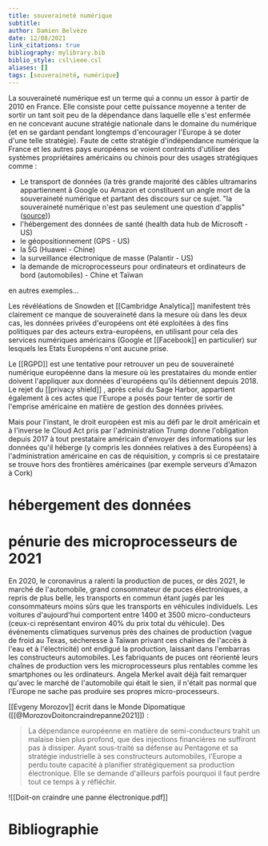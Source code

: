 ```yaml
---
title: souveraineté numérique
subtitle: 
author: Damien Belvèze
date: 12/08/2021
link_citations: true
bibliography: mylibrary.bib
biblio_style: csl\ieee.csl
aliases: []
tags: [souveraineté, numérique]
---
```


La souveraineté numérique est un terme qui a connu un essor à partir de 2010 en France. Elle consiste pour cette puissance moyenne a tenter de sortir un tant soit peu de la dépendance dans laquelle elle s'est enfermée en ne concevant aucune stratégie nationale dans le domaine du numérique (et en se gardant pendant longtemps d'encourager l'Europe à se doter d'une telle stratégie). 
Faute de cette stratégie d'indépendance numérique la France et les autres pays européens se voient contraints d'utiliser des systèmes propriétaires américains ou chinois pour des usages stratégiques comme : 

- Le transport  de données (la très grande majorité des câbles ultramarins appartiennent à Google ou Amazon et constituent un angle mort de la souveraineté numérique et partant des discours sur ce sujet. "la souveraineté numérique n'est pas seulement une question d'applis" ([source](https://twitter.com/Quentin_Leconte/status/1546396713803554817/photo/1)))
- l'hébergement des données de santé (health data hub de Microsoft - US)
- le géopositionnement (GPS - US)
- la 5G (Huawei - Chine)
- la surveillance électronique de masse (Palantir - US)
- la demande de microprocesseurs pour ordinateurs et ordinateurs de bord (automobiles) - Chine et Taïwan

en autres exemples...


Les révéléations de Snowden et [[Cambridge Analytica]] manifestent très clairement ce manque de souveraineté dans la mesure où dans les deux cas, les données privées d'européens ont été exploitées à des fins politiques par des acteurs extra-européens, en utilisant pour cela des services numériques américains (Google et [[Facebook]] en particulier) sur lesquels les Etats Européens n'ont aucune prise.

Le [[RGPD]] est une tentative pour retrouver un peu de souveraineté numérique européenne dans la mesure où les prestataires du monde entier doivent l'appliquer aux données d'européens qu'ils détiennent depuis 2018. 
Le rejet du [[privacy shield]] , après celui du Sage Harbor, appartient également à ces actes que l'Europe a posés pour tenter de sortir de l'emprise américaine en matière de gestion des données privées.

Mais pour l'instant, le droit européen est mis au défi par le droit américain et à l'inverse le Cloud Act pris par l'administration Trump donne l'obligation depuis 2017 à tout prestataire américain d'envoyer des informations sur les données qu'il héberge (y compris les données relatives à des Européens) à l'administration américaine en cas de réquisition, y compris si ce prestataire se trouve hors des frontières américaines (par exemple serveurs d'Amazon à Cork)


# hébergement des données



# pénurie des microprocesseurs de 2021

En 2020, le coronavirus a ralenti la production de puces, or dès 2021, le marché de l'automobile, grand consommateur de puces électroniques, a repris de plus belle, les transports en commun étant jugés par les consommateurs moins sûrs que les transports en véhicules individuels. Les voitures d'aujourd'hui comportent entre 1400 et 3500 micro-conducteurs (ceux-ci représentant environ 40% du prix total du véhicule). Des événements climatiques survenus près des chaines de production (vague de froid au Texas, sécheresse à Taïwan privant ces chaînes de l'accès à l'eau et à l'électricité) ont endigué la production, laissant dans l'embarras les constructeurs automobiles. Les fabriquants de puces ont réorienté leurs chaînes de production vers les microprocesseurs plus rentables comme les smartphones ou les ordinateurs. 
Angela Merkel avait déjà fait remarquer qu'avec le marché de l'automobile qui était le sien, il n'était pas normal que l'Europe ne sache pas produire ses propres micro-processeurs. 

[[Evgeny Morozov]] écrit dans le Monde Dipomatique ([[@MorozovDoitoncraindrepanne2021]]) : 

> La dépendance européenne en matière de semi-conducteurs trahit un malaise bien plus profond, que des injections financières ne suffiront pas à dissiper. Ayant sous-traité sa défense au Pentagone et sa stratégie industrielle à ses constructeurs automobiles, l'Europe a perdu toute capacité à planifier stratégiquement sa production électronique. Elle se demande d'ailleurs parfois pourquoi il faut perdre tout ce temps à y  réfléchir. 



![[Doit-on craindre une panne électronique.pdf]]





# Bibliographie

